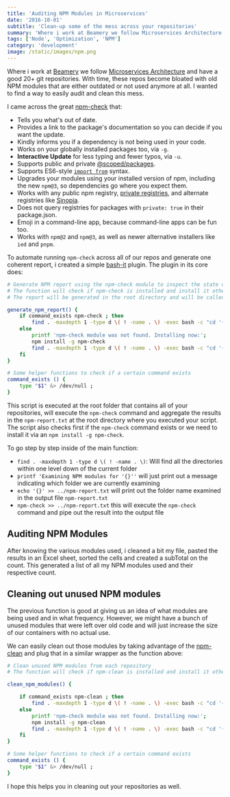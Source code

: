 ```yaml
---
title: 'Auditing NPM Modules in Microservices'
date: '2016-10-01'
subtitle: 'Clean-up some of the mess across your repositories'
summary: 'Where i work at Beamery we follow Microservices Architecture and have a good 20+ git repositories. With time, these repos become bloated with old NPM modules that are either outdated or not used anymore at all. I wanted to find a way to easily audit and clean this mess.'
tags: ['Node', 'Optimization', 'NPM']
category: 'development'
image: /static/images/npm.png
---
```


Where i work at [Beamery](http://beamery.com) we follow [Microservices Architecture](https://en.wikipedia.org/wiki/Microservices) and have a good 20+ git repositories. With time, these repos become bloated with old NPM modules that are either outdated or not used anymore at all. I wanted to find a way to easily audit and clean this mess.

I came across the great [npm-check](https://github.com/dylang/npm-check) that:

- Tells you what's out of date.
- Provides a link to the package's documentation so you can decide if you want the update.
- Kindly informs you if a dependency is not being used in your code.
- Works on your globally installed packages too, via `-g`.
- **Interactive Update** for less typing and fewer typos, via `-u`.
- Supports public and private [@scoped/packages](https://docs.npmjs.com/getting-started/scoped-packages).
- Supports ES6-style [`import from`](http://exploringjs.com/es6/ch_modules.html) syntax.
- Upgrades your modules using your installed version of npm, including the new `npm@3`, so dependencies go where you expect them.
- Works with any public npm registry, [private registries](https://www.npmjs.com/onsite), and alternate registries like [Sinopia](https://github.com/rlidwka/sinopia).
- Does not query registries for packages with `private: true` in their package.json.
- Emoji in a command-line app, because command-line apps can be fun too.
- Works with `npm@2` and `npm@3`, as well as newer alternative installers like `ied` and `pnpm`.

To automate running `npm-check` across all of our repos and generate one coherent report, i created a simple [bash-it](https://github.com/ahmadassaf/bash-it/tree/master) plugin. The plugin in its core does:

```bash
# Generate NPM report using the npm-check module to inspect the state of our npm modules
# The function will check if npm-check is installed and install it otherwise
# The report will be generated in the root directory and will be called npm-report.txt

generate_npm_report() {
    if command_exists npm-check ; then
        find . -maxdepth 1 -type d \( ! -name . \) -exec bash -c "cd '{}' && printf 'Examining NPM modules for '{}'' && echo '{}' >> ../npm-report.txt && npm-check >> ../npm-report.txt" \;
    else
        printf 'npm-check module was not found. Installing now:';
        npm install -g npm-check
        find . -maxdepth 1 -type d \( ! -name . \) -exec bash -c "cd '{}' && printf 'Examining NPM modules for '{}'' && echo '{}' >> ../npm-report.txt && npm-check >> ../npm-report.txt" \;
    fi
}

# Some helper functions to check if a certain command exists
command_exists () {
    type "$1" &> /dev/null ;
}
```

This script is executed at the root folder that contains all of your repositories, will execute the `npm-check` command and aggregate the results in the `npm-report.txt` at the root directory where you executed your script.
The script also checks first if the `npm-check` command exists or we need to install it via an `npm install -g npm-check`.

To go step by step inside of the main function:

- `find . -maxdepth 1 -type d \( ! -name . \)`: Will find all the directories within one level down of the current folder
- `printf 'Examining NPM modules for '{}''` will just print out a message indicating which folder we are currently examining
- `echo '{}' >> ../npm-report.txt` will print out the folder name examined in the output file `npm-report.txt`
- `npm-check >> ../npm-report.txt` this will execute the `npm-check` command and pipe out the result into the output file

## Auditing NPM Modules

After knowing the various modules used, i cleaned a bit my file, pasted the results in an Excel sheet, sorted the cells and created a subTotal on the count. This generated a list of all my NPM modules used and their respective count.

## Cleaning out unused NPM modules

The previous function is good at giving us an idea of what modules are being used and in what frequency. However, we might have a bunch of unused modules that were left over old code and will just increase the size of our containers with no actual use.

We can easily clean out those modules by taking advantage of the [npm-clean](https://github.com/afc163/npm-clean) and plug that in a similar wrapper as the function above:

```bash
# Clean unused NPM modules from each repository
# The function will check if npm-clean is installed and install it otherwise

clean_npm_modules() {

    if command_exists npm-clean ; then
        find . -maxdepth 1 -type d \( ! -name . \) -exec bash -c "cd '{}' && printf 'Cleaning NPM modules for '{}'' && echo '{}' >> ../npm-clean-report.txt && npm-clean >> ../npm-clean-report.txt" \;
    else
        printf 'npm-check module was not found. Installing now:';
        npm install -g npm-clean
        find . -maxdepth 1 -type d \( ! -name . \) -exec bash -c "cd '{}' && printf 'Cleaning NPM modules for '{}'' && echo '{}' >> ../npm-clean-report.txt && npm-clean >> ../npm-clean-report.txt" \;
    fi
}

# Some helper functions to check if a certain command exists
command_exists () {
    type "$1" &> /dev/null ;
}
```

I hope this helps you in cleaning out your repositories as well.
